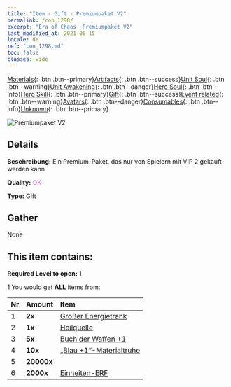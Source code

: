 ```yaml
---
title: "Item - Gift - Premiumpaket V2"
permalink: /con_1298/
excerpt: "Era of Chaos  Premiumpaket V2"
last_modified_at: 2021-06-15
locale: de
ref: "con_1298.md"
toc: false
classes: wide
---
```

 [Materials](/ItemsDE/){: .btn .btn--primary}[Artifacts](/ItemsDE/Artifacts/){: .btn .btn--success}[Unit Soul](/ItemsDE/UnitSoul/){: .btn .btn--warning}[Unit Awakening](/ItemsDE/UnitAwakening/){: .btn .btn--danger}[Hero Soul](/ItemsDE/HeroSoul/){: .btn .btn--info}[Hero Skill](/ItemsDE/HeroSkill/){: .btn .btn--primary}[Gift](/ItemsDE/Gift/){: .btn .btn--success}[Event related](/ItemsDE/Events/){: .btn .btn--warning}[Avatars](/ItemsDE/Avatars/){: .btn .btn--danger}[Consumables](/ItemsDE/Consumables/){: .btn .btn--info}[Unknown](/ItemsDE/Unknown/){: .btn .btn--primary}

 ![Premiumpaket V2](/images/t/i_905002.png)

## Details
 **Beschreibung:** Ein Premium-Paket, das nur von Spielern mit VIP 2 gekauft werden kann

 **Quality:** <span style="color: #DA70D6">OK</span>

 **Type:** Gift

## Gather

  None

## This item contains:

 **Required Level to open:** 1

 1 You would get **ALL** items  from:

  | Nr | Amount |     Item    |
  |:---|:-------|:------------|
  | 1 |  **2x** | [Großer Energietrank](/ItemsDE/con_706/) |  | 
  | 2 |  **1x** | [Heilquelle](/ItemsDE/con_1333/) |  | 
  | 3 |  **5x** | [Buch der Waffen +1](/ItemsDE/mat_25/) |  | 
  | 4 |  **10x** | [„Blau +1“-Materialtruhe](/ItemsDE/con_1257/) |  | 
  | 5 |  **20000x** | <i class="fas fa-coins"/> |  | 
  | 6 |  **2000x** | [Einheiten-ERF](/ItemsDE/con_902/) |  | 

